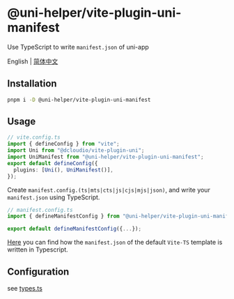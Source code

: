 # @uni-helper/vite-plugin-uni-manifest

Use TypeScript to write `manifest.json` of uni-app

English | [简体中文](./README.ZhCN.md)

## Installation

```bash
pnpm i -D @uni-helper/vite-plugin-uni-manifest
```

## Usage

```ts
// vite.config.ts
import { defineConfig } from "vite";
import Uni from "@dcloudio/vite-plugin-uni";
import UniManifest from "@uni-helper/vite-plugin-uni-manifest";
export default defineConfig({
  plugins: [Uni(), UniManifest()],
});
```

Create `manifest.config.(ts|mts|cts|js|cjs|mjs|json)`, and write your `manifest.json` using TypeScript.

```ts
// manifest.config.ts
import { defineManifestConfig } from "@uni-helper/vite-plugin-uni-manifest";

export default defineManifestConfig({...});
```

[Here](./playground/manifest.config.ts) you can find how the `manifest.json` of the default `Vite-TS` template is written in Typescript.

## Configuration

see [types.ts](./src/types.ts)
